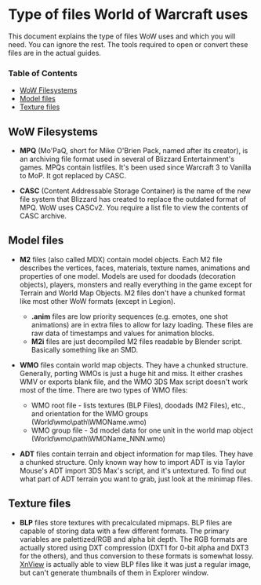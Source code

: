 # Type of files World of Warcraft uses

This document explains the type of files WoW uses and which you will need. You can ignore the rest. The tools required to open or convert these files are in the actual guides.

### Table of Contents 
* [WoW Filesystems](#WoW-Filesystems)
* [Model files](#Model-files)
* [Texture files](#Texture-files)


## WoW Filesystems
* **MPQ** (Mo'PaQ, short for Mike O'Brien Pack, named after its creator), is an archiving file format used in several of Blizzard Entertainment's games. MPQs contain listfiles. It's been used since Warcraft 3 to Vanilla to MoP. It got replaced by CASC.

* **CASC** (Content Addressable Storage Container) is the name of the new file system that Blizzard has created to replace the outdated format of MPQ. WoW uses CASCv2. You require a list file to view the contents of CASC archive.

## Model files
* **M2** files (also called MDX) contain model objects. Each M2 file describes the vertices, faces, materials, texture names, animations and properties of one model. Models are used for doodads (decoration objects), players, monsters and really everything in the game except for Terrain and World Map Objects. M2 files don't have a chunked format like most other WoW formats (except in Legion). 
    * **.anim** files are low priority sequences (e.g. emotes, one shot animations) are in extra files to allow for lazy loading. These files are raw data of timestamps and values for animation blocks.
    * **M2i** files are just decompiled M2 files readable by Blender script. Basically something like an SMD.

* **WMO** files contain world map objects. They have a chunked structure. Generally, porting WMOs is just a huge hit and miss. It either crashes WMV or exports blank file, and the WMO 3DS Max script doesn't work most of the time. There are two types of WMO files:

    * WMO root file - lists textures (BLP Files), doodads (M2 Files), etc., and orientation for the WMO groups (World\wmo\path\WMOName.wmo)
    * WMO group file - 3d model data for one unit in the world map object (World\wmo\path\WMOName_NNN.wmo)

* **ADT** files contain terrain and object information for map tiles. They have a chunked structure. Only known way how to import ADT is via Taylor Mouse's ADT import 3DS Max's script, and it's untextured. To find out what part of ADT terrain you want to grab, just look at the minimap files.

## Texture files
* **BLP** files store textures with precalculated mipmaps. BLP files are capable of storing data with a few different formats. The primary variables are palettized/RGB and alpha bit depth. The RGB formats are actually stored using DXT compression (DXT1 for 0-bit alpha and DXT3 for the others), and thus conversion to these formats is somewhat lossy. [XnView](http://www.xnview.com) is actually able to view BLP files like it was just a regular image, but can't generate thumbnails of them in Explorer window.